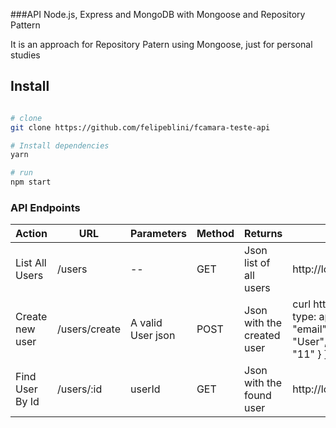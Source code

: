 ###API Node.js, Express and MongoDB with Mongoose and Repository Pattern

It is an approach for Repository Patern using Mongoose, just for
personal studies

## Install
```bash

# clone
git clone https://github.com/felipeblini/fcamara-teste-api

# Install dependencies
yarn

# run
npm start

```

### API Endpoints

Action | URL | Parameters | Method | Returns | Example
------ | --- | ---------- | ------ | ------- | -------
List All Users | /users | -- | GET | Json list of all users | http://localhost:300/users
Create new user | /users/create | A valid User json | POST | Json with the created user | curl http://localhost:3000/users -X POST -v -H "Content-type: application/json" -d '{ "nome": "string-nome", "email": "string-email", "senha": "string-senha", "profile": "User", "telefones": [ { "numero": "123456789", "ddd": "11" } ] }'
Find User By Id | /users/:id | userId | GET | Json with the found user | http://localhost:3000/users/5848aabeaba4334c0878d0ef